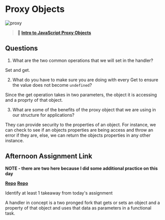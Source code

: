 # Proxy Objects

![proxy](https://bcw.blob.core.windows.net/public/img/journals/5120113092091727)

> **📖 [Intro to JavaScript Proxy Objects](https://codeworksacademy.com/fs-student-guide/resources/wk3/03-Proxies)**

## Questions

1. What are the two common operations that we will set in the handler?

Set and get.

2. What do you have to make sure you are doing with every Get to ensure the value does not become `undefined`?

Since the get operation takes in two parameters, the object it is accessing and a proprty of that object.

3. What are some of the benefits of the proxy object that we are using in our structure for applications?

They can provide security to the properties of an object. For instance, we can check to see if an objects properties are being access and throw an error if they are, else, we can return the objects properties in any other instance.

## Afternoon Assignment Link

**NOTE - there are two here because I did some additional practice on this day**

**[Repo](https://github.com/havenfricke/afternoonchallenge021622)**
**[Repo](https://github.com/havenfricke/practicethisishbish)**

Identify at least 1 takeaway from today's assignment

A handler in concept is a two pronged fork that gets or sets an object and a property of that object and uses that data as parameters in a functional task.
